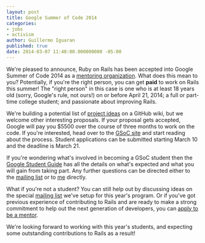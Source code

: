 ```yaml
---
layout: post
title: Google Summer of Code 2014
categories:
- jobs
- activism
author: Guillermo Iguaran
published: true
date: 2014-03-07 11:40:00.000000000 -05:00
---
```

We're pleased to announce, Ruby on Rails has been accepted into Google Summer of Code 2014 as a [mentoring organization]. What does this mean to you? Potentially, if you're the right person, you can get **paid** to work on Rails this summer! The "right person" in this case is one who is at least 18 years old (sorry, Google's rule, not ours!) on or before April 21, 2014; a full or part-time college student; and passionate about improving Rails.

We're building a potential list of [project ideas] on a GitHub wiki, but we welcome other interesting proposals. If your proposal gets accepted, Google will pay you $5500 over the course of three months to work on the code. If you're interested, head over to the [GSoC site] and start reading about the process. Student applications can be submitted starting March 10 and the deadline is March 21.

If you're wondering what's involved in becoming a GSoC student then the [Google Student Guide] has all the details on what's expected and what you will gain from taking part. Any further questions can be directed either to the [mailing list] or to [me] directly.

What if you're not a student? You can still help out by discussing ideas on the special [mailing list] we've setup for this year's program. Or if you've got previous experience of contributing to Rails and are ready to make a strong commitment to help out the next generation of developers, you can [apply to be a mentor].

We're looking forward to working with this year's students, and expecting some outstanding contributions to Rails as a result!

[mentoring organization]: http://www.google-melange.com/gsoc/org/list/public/google/gsoc2014
[project ideas]: https://github.com/rails/gsoc2014/wiki/Ideas
[GSoc site]: http://www.google-melange.com/gsoc/homepage/google/gsoc2014
[mailing list]: https://groups.google.com/d/forum/rubyonrails-gsoc
[apply to be a mentor]: http://www.google-melange.com/gsoc/profile/register/org_member/google/gsoc2014
[me]: mailto:guilleiguaran@gmail.com
[Google Student Guide]: http://en.flossmanuals.net/GSoCStudentGuide/
